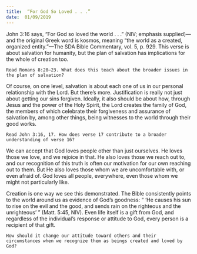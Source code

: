 ```yaml
---
title:  “For God So Loved . . .”
date:  01/09/2019
---
```


John 3:16 says, “For God so loved the world . . .” (NIV; emphasis supplied)—and the original Greek word is kosmos, meaning “the world as a created, organized entity.”—The SDA Bible Commentary, vol. 5, p. 929. This verse is about salvation for humanity, but the plan of salvation has implications for the whole of creation too.

`Read Romans 8:20–23. What does this teach about the broader issues in the plan of salvation?`

Of course, on one level, salvation is about each one of us in our personal relationship with the Lord. But there’s more. Justification is really not just about getting our sins forgiven. Ideally, it also should be about how, through Jesus and the power of the Holy Spirit, the Lord creates the family of God, the members of which celebrate their forgiveness and assurance of salvation by, among other things, being witnesses to the world through their good works.

`Read John 3:16, 17. How does verse 17 contribute to a broader understanding of verse 16?`

We can accept that God loves people other than just ourselves. He loves those we love, and we rejoice in that. He also loves those we reach out to, and our recognition of this truth is often our motivation for our own reaching out to them. But He also loves those whom we are uncomfortable with, or even afraid of. God loves all people, everywhere, even those whom we might not particularly like.

Creation is one way we see this demonstrated. The Bible consistently points to the world around us as evidence of God’s goodness: “ ‘He causes his sun to rise on the evil and the good, and sends rain on the righteous and the unrighteous’ ” (Matt. 5:45, NIV). Even life itself is a gift from God, and regardless of the individual’s response or attitude to God, every person is a recipient of that gift.

`How should it change our attitude toward others and their circumstances when we recognize them as beings created and loved by God?`